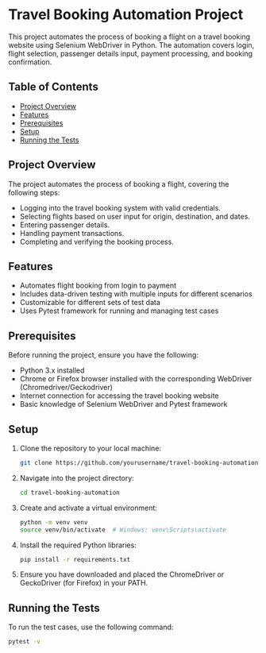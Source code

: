 # Travel Booking Automation Project

This project automates the process of booking a flight on a travel booking website using Selenium WebDriver in Python. The automation covers login, flight selection, passenger details input, payment processing, and booking confirmation.

## Table of Contents
- [Project Overview](#project-overview)
- [Features](#features)
- [Prerequisites](#prerequisites)
- [Setup](#setup)
- [Running the Tests](#running-the-tests)
  
## Project Overview

The project automates the process of booking a flight, covering the following steps:
- Logging into the travel booking system with valid credentials.
- Selecting flights based on user input for origin, destination, and dates.
- Entering passenger details.
- Handling payment transactions.
- Completing and verifying the booking process.


## Features

- Automates flight booking from login to payment
- Includes data-driven testing with multiple inputs for different scenarios
- Customizable for different sets of test data
- Uses Pytest framework for running and managing test cases

## Prerequisites

Before running the project, ensure you have the following:

- Python 3.x installed
- Chrome or Firefox browser installed with the corresponding WebDriver (Chromedriver/Geckodriver)
- Internet connection for accessing the travel booking website
- Basic knowledge of Selenium WebDriver and Pytest framework

## Setup

1. Clone the repository to your local machine:
    ```bash
    git clone https://github.com/yourusername/travel-booking-automation.git
    ```

2. Navigate into the project directory:
    ```bash
    cd travel-booking-automation
    ```

3. Create and activate a virtual environment:
    ```bash
    python -m venv venv
    source venv/bin/activate  # Windows: venv\Scripts\activate
    ```

4. Install the required Python libraries:
    ```bash
    pip install -r requirements.txt
    ```

5. Ensure you have downloaded and placed the ChromeDriver or GeckoDriver (for Firefox) in your PATH.

## Running the Tests

To run the test cases, use the following command:
```bash
pytest -v
